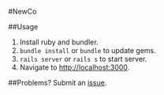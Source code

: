 #NewCo

##Usage
1. Install ruby and bundler.
2. `bundle install` or `bundle` to update gems.
3. `rails server` or `rails s` to start server.
4. Navigate to [http://localhost:3000](http://localhost:3000).

##Problems?
Submit an [issue](https://github.com/allenlawson/NewCo/issues).